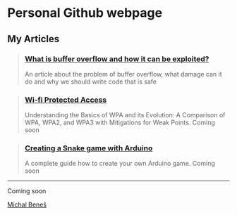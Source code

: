 # Personal Github webpage

## My Articles

> ### [What is buffer overflow and how it can be exploited?](./posts/buffer_overflow/index.md)
>
> An article about the problem of buffer overflow, what damage can it do and why we should write code that is safe

> ### [Wi-fi Protected Access](./posts/wifi_protected_access/index.md)
>
> Understanding the Basics of WPA and its Evolution: A Comparison of WPA, WPA2, and WPA3 with Mitigations for Weak Points. Coming soon

> ### [Creating a Snake game with Arduino](./articles/arduino_snake_game/index.md)
>
> A complete guide how to create your own Arduino game. Coming soon

---

Coming soon


<div class="badge-base LI-profile-badge" data-locale="en_US" data-size="large" data-theme="light" data-type="HORIZONTAL" data-vanity="imichalbenes" data-version="v1"><a class="badge-base__link LI-simple-link" href="https://cz.linkedin.com/in/imichalbenes?trk=profile-badge">Michal Beneš</a></div>
              
